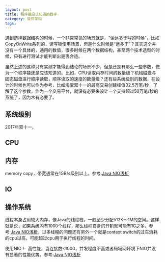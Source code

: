 ```yaml
---
layout: post
title: 程序猿应该知道的数字
category: 软件架构
tags: 
---
```


遇到选择数据结构的时候，一个非常常见的场景就是，“读远多于写的时候”，比如CopyOnWrite系列的，读写锁使用场景，但是什么时候是“远多于”？其实这个并没有一个具体的，通用的数值，很多时候在两个数据结构，甚至两个技术选型的时候，只有进行测试才能判断出是否合适。

虽然上述的这种只有实测才能得到结论的场景不少，但是还是有那么一些参数，做为一个程序猿还是应该知道的。比如，CPU读取内存时间的数量级？机械磁盘与固态磁盘进行顺序读取，顺序读取的速度的数量级？还有些系统级别的数据，在设计的时候也可以作为参考，比如淘宝双十一的最高交易创建峰值32.5万笔/秒，了解了这个参数，作为一个交易平台，就没有必要来设计一个支持超过50万笔/秒的系统了，因为木有必要了。

## 系统级别 ##

2017年双十一，

## CPU ##

## 内存 ##

memory copy，带宽通常在1GB/s级别以上。参考:[Java NIO浅析](https://tech.meituan.com/nio.html)

## IO ##

## 操作系统 ##

线程本身占用较大内存，像Java的线程栈，一般至少分配512K～1M的空间。这样就是说，如果系统内有1000个线程，那么线程自身的开销就可能有1G之多。参考:[Java NIO浅析](https://tech.meituan.com/nio.html)。过多线程的问题还有另外一个就是context switch的过车消耗的cpu过高，可能超过cpu用于执行线程的时间。

使用NIO != 高性能，当连接数<1000，并发程度不高或者局域网环境下NIO并没有显著的性能优势。参考:[Java NIO浅析](https://tech.meituan.com/nio.html)

